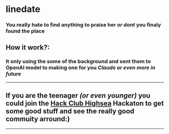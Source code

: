 # linedate 
### You really hate to find anything to praise her *or dont* you finaly found the place
## How it work?: 
### It only using the some of the background and sent them to OpenAI model to making one for you *Claude or even more in future* 
--- 
## If you are the teenager *(or even younger)* you could join the [Hack Club Highsea](https://highseas.hackclub.com/) Hackaton to get some good stuff and see the really good commuity arround:) 
---